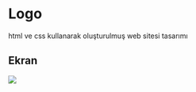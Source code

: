 <h1>Logo</h1>

html ve css kullanarak oluşturulmuş web sitesi tasarımı

<h2>Ekran</h2>

![](logo.gif)

